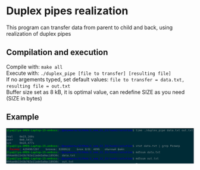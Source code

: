 # Duplex pipes realization
This program can transfer data from parent to child and back, using realization of duplex pipes
## Compilation and execution
Compile with: `make all`  
Execute with: `./duplex_pipe [file to transfer] [resulting file]`  
If no argements typed, set default values: `file to transfer = data.txt, resulting file = out.txt`  
Buffer size set as 8 kB, it is optimal value, can redefine SIZE as you need (SIZE in bytes)
## Example
![example of transfering 4.3 Gb file](test.png "program work example")

